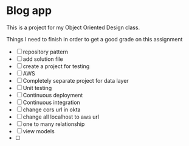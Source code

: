 # Blog app
This is a project for my Object Oriented Design class.

 Things I need to finish in order to get a good grade on this assignment
- [ ] repository pattern
- [ ] add solution file
- [ ] create a project for testing
- [ ] AWS
- [ ] Completely separate project for data layer
- [ ] Unit testing
- [ ] Continuous deployment
- [ ] Continuous integration
- [ ] change cors url in okta
- [ ] change all localhost to aws url
- [ ] one to many relationship
- [ ] view models
- [ ] 

